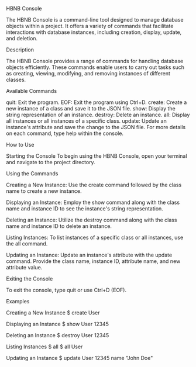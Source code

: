 HBNB Console

The HBNB Console is a command-line tool designed to manage database objects within a project. It offers a variety of commands that facilitate interactions with database instances, including creation, display, update, and deletion.

Description

The HBNB Console provides a range of commands for handling database objects efficiently. These commands enable users to carry out tasks such as creating, viewing, modifying, and removing instances of different classes.


Available Commands

quit: Exit the program.
EOF: Exit the program using Ctrl+D.
create: Create a new instance of a class and save it to the JSON file.
show: Display the string representation of an instance.
destroy: Delete an instance.
all: Display all instances or all instances of a specific class.
update: Update an instance's attribute and save the change to the JSON file.
For more details on each command, type help <command> within the console.

How to Use


Starting the Console
To begin using the HBNB Console, open your terminal and navigate to the project directory.


Using the Commands


Creating a New Instance: Use the create command followed by the class name to create a new instance.

Displaying an Instance: Employ the show command along with the class name and instance ID to see the instance's string representation.

Deleting an Instance: Utilize the destroy command along with the class name and instance ID to delete an instance.

Listing Instances: To list instances of a specific class or all instances, use the all command.

Updating an Instance: Update an instance's attribute with the update command. Provide the class name, instance ID, attribute name, and new attribute value.


Exiting the Console

To exit the console, type quit or use Ctrl+D (EOF).


Examples

Creating a New Instance
$ create User

Displaying an Instance
$ show User 12345

Deleting an Instance
$ destroy User 12345

Listing Instances
$ all
$ all User

Updating an Instance
$ update User 12345 name "John Doe"
